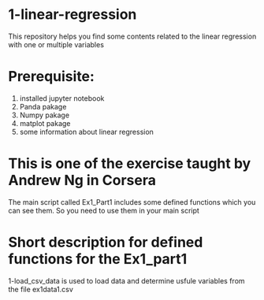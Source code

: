 # 1-linear-regression
This repository helps you find some contents related to the linear regression with one or multiple variables

# Prerequisite:
  1) installed jupyter notebook
  2) Panda pakage
  3) Numpy pakage
  4) matplot pakage
  5) some information about linear regression

# This is one of the exercise taught by Andrew Ng in Corsera

The main script called Ex1_Part1 includes some defined functions which you can see them. So you need to use them in your main script
# Short description for defined functions for the Ex1_part1 
1-load_csv_data is used to load data and determine usfule variables from the file ex1data1.csv 
